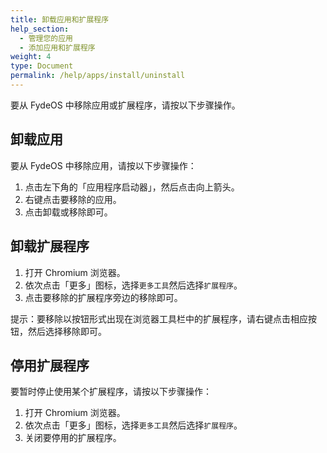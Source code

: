 ```yaml
---
title: 卸载应用和扩展程序
help_section: 
  - 管理您的应用
  - 添加应用和扩展程序
weight: 4
type: Document
permalink: /help/apps/install/uninstall
---
```


要从 FydeOS 中移除应用或扩展程序，请按以下步骤操作。

## 卸载应用

要从 FydeOS 中移除应用，请按以下步骤操作：

1. 点击左下角的「应用程序启动器」，然后点击向上箭头。
2. 右键点击要移除的应用。
3. 点击卸载或移除即可。

## 卸载扩展程序
1. 打开 Chromium 浏览器。
2. 依次点击「更多」图标，选择`更多工具`然后选择`扩展程序`。
3. 点击要移除的扩展程序旁边的移除即可。

提示：要移除以按钮形式出现在浏览器工具栏中的扩展程序，请右键点击相应按钮，然后选择移除即可。

## 停用扩展程序

要暂时停止使用某个扩展程序，请按以下步骤操作：

1. 打开 Chromium 浏览器。
2. 依次点击「更多」图标，选择`更多工具`然后选择`扩展程序`。
3. 关闭要停用的扩展程序。







